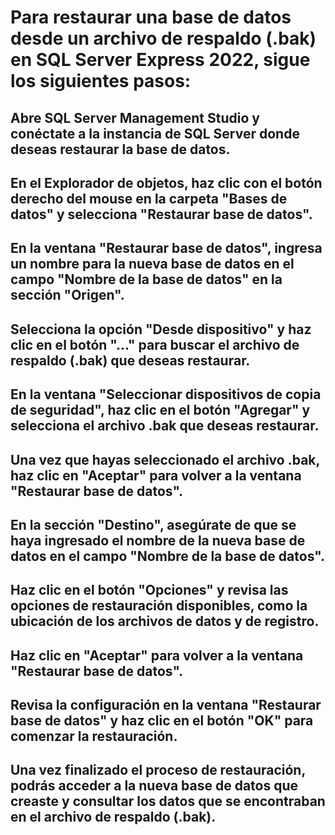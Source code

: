 # Para restaurar una base de datos desde un archivo de respaldo (.bak) en SQL Server Express 2022, sigue los siguientes pasos:

## Abre SQL Server Management Studio y conéctate a la instancia de SQL Server donde deseas restaurar la base de datos.
## En el Explorador de objetos, haz clic con el botón derecho del mouse en la carpeta "Bases de datos" y selecciona "Restaurar base de datos".
## En la ventana "Restaurar base de datos", ingresa un nombre para la nueva base de datos en el campo "Nombre de la base de datos" en la sección "Origen".
## Selecciona la opción "Desde dispositivo" y haz clic en el botón "..." para buscar el archivo de respaldo (.bak) que deseas restaurar.
## En la ventana "Seleccionar dispositivos de copia de seguridad", haz clic en el botón "Agregar" y selecciona el archivo .bak que deseas restaurar.
## Una vez que hayas seleccionado el archivo .bak, haz clic en "Aceptar" para volver a la ventana "Restaurar base de datos".
## En la sección "Destino", asegúrate de que se haya ingresado el nombre de la nueva base de datos en el campo "Nombre de la base de datos".
## Haz clic en el botón "Opciones" y revisa las opciones de restauración disponibles, como la ubicación de los archivos de datos y de registro.
## Haz clic en "Aceptar" para volver a la ventana "Restaurar base de datos".
## Revisa la configuración en la ventana "Restaurar base de datos" y haz clic en el botón "OK" para comenzar la restauración.
## Una vez finalizado el proceso de restauración, podrás acceder a la nueva base de datos que creaste y consultar los datos que se encontraban en el archivo de respaldo (.bak).
